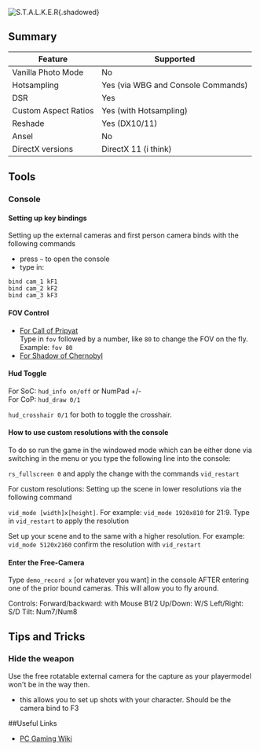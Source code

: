 ![S.T.A.L.K.E.R](Images/stalker_header.jpg "Shot by Sonozaki"){.shadowed}

## Summary

Feature | Supported
--|--
Vanilla Photo Mode | No
Hotsampling | Yes (via WBG and Console Commands)
DSR | Yes
Custom Aspect Ratios | Yes (with Hotsampling)
Reshade | Yes (DX10/11)
Ansel | No
DirectX versions | DirectX 11 (i think)
 
## Tools

### Console

#### Setting up key bindings
Setting up the external cameras and first person camera binds with the following commands

* press `~` to open the console
* type in: 
```
bind cam_1 kF1
bind cam_2 kF2
bind cam_3 kF3
```

#### FOV Control

* [For Call of Pripyat](http://www.moddb.com/mods/console-controlled-fov)  
Type in `fov` followed by a number, like `80` to change the FOV on the fly. Example: `fov 80`
* [For Shadow of Chernobyl](https://community.pcgamingwiki.com/files/file/503-stalker-shadow-of-chernobyl-unofficial-patch-10008/)

#### Hud Toggle

For SoC: `hud_info on/off` or NumPad +/-  
For CoP: `hud_draw 0/1`  

`hud_crosshair 0/1` for both to toggle the crosshair.

#### How to use custom resolutions with the console

To do so run the game in the windowed mode which can be either done via switching in the menu or you type the following line into the console:

`rs_fullscreen 0` and apply the change with the commands `vid_restart`

For custom resolutions:
Setting up the scene in lower resolutions via the following command

`vid_mode [width]x[height]`. For example: `vid_mode 1920x810` for 21:9.
Type in `vid_restart` to apply the resolution

Set up your scene and to the same with a higher resolution. 
For example: `vid_mode 5120x2160`
confirm the resolution with `vid_restart`

#### Enter the Free-Camera

Type `demo_record x` [or whatever you want] in the console AFTER entering one of the prior bound cameras.
This will allow you to fly around.

Controls:
Forward/backward: with Mouse B1/2
Up/Down: W/S
Left/Right: S/D
Tilt: Num7/Num8

## Tips and Tricks

### Hide the weapon

Use the free rotatable external camera for the capture as your playermodel won't be in the way then.
+ this allows you to set up shots with your character.
Should be the camera bind to F3

##Useful Links

* [PC Gaming Wiki](https://pcgamingwiki.com/wiki/S.T.A.L.K.E.R.:_Call_of_Pripyat)